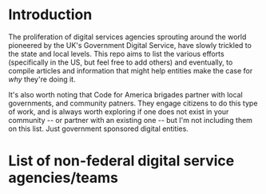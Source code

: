 # Introduction
The proliferation of digital services agencies sprouting around the world pioneered by the UK's Government Digital Service, have slowly trickled to the state and local levels. This repo aims to list the various efforts (specifically in the US, but feel free to add others) and eventually, to compile articles and information that might help entities make the case for _why_ they're doing it. 

It's also worth noting that Code for America brigades partner with local governments, and community patners. They engage citizens to do this type of work, and is always worth exploring if one does not exist in your community -- or partner with an existing one -- but I'm not including them on this list. Just government sponsored digital entities.


# List of non-federal digital service agencies/teams
